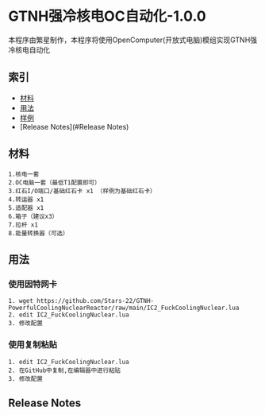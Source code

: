 # GTNH强冷核电OC自动化-1.0.0

本程序由繁星制作，本程序将使用OpenComputer(开放式电脑)模组实现GTNH强冷核电自动化

## 索引

- [材料](#材料)
- [用法](#用法)
- [样例](#样例)
- [Release Notes](#Release Notes)

## 材料

```
1.核电一套
2.OC电脑一套（最低T1配置即可）
3.红石I/O端口/基础红石卡 x1 （样例为基础红石卡）
4.转运器 x1
5.适配器 x1
6.箱子（建议x3）
7.拉杆 x1
8.能量转换器（可选）
```

## 用法

### 使用因特网卡
```
1. wget https://github.com/Stars-22/GTNH-PowerfulCoolingNuclearReactor/raw/main/IC2_FuckCoolingNuclear.lua
2. edit IC2_FuckCoolingNuclear.lua
3. 修改配置
```
### 使用复制粘贴
```
1. edit IC2_FuckCoolingNuclear.lua
2. 在GitHub中复制,在编辑器中进行粘贴
3. 修改配置
```

## Release Notes
